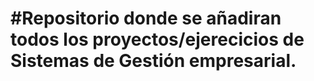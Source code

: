 #Repositorio donde se añadiran todos los proyectos/ejerecicios de **Sistemas de Gestión empresarial**.
==================

